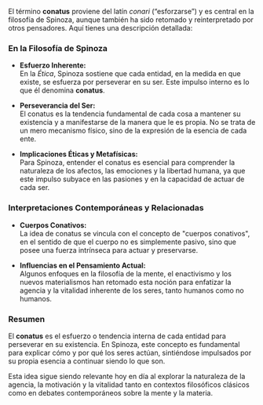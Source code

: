 El término **conatus** proviene del latín _conari_ (“esforzarse”) y es central en la filosofía de Spinoza, aunque también ha sido retomado y reinterpretado por otros pensadores. Aquí tienes una descripción detallada:

### En la Filosofía de Spinoza

- **Esfuerzo Inherente:**  
    En la _Ética_, Spinoza sostiene que cada entidad, en la medida en que existe, se esfuerza por perseverar en su ser. Este impulso interno es lo que él denomina **conatus**.
    
- **Perseverancia del Ser:**  
    El conatus es la tendencia fundamental de cada cosa a mantener su existencia y a manifestarse de la manera que le es propia. No se trata de un mero mecanismo físico, sino de la expresión de la esencia de cada ente.
    
- **Implicaciones Éticas y Metafísicas:**  
    Para Spinoza, entender el conatus es esencial para comprender la naturaleza de los afectos, las emociones y la libertad humana, ya que este impulso subyace en las pasiones y en la capacidad de actuar de cada ser.
    

### Interpretaciones Contemporáneas y Relacionadas

- **Cuerpos Conativos:**  
    La idea de conatus se vincula con el concepto de "cuerpos conativos", en el sentido de que el cuerpo no es simplemente pasivo, sino que posee una fuerza intrínseca para actuar y preservarse.
    
- **Influencias en el Pensamiento Actual:**  
    Algunos enfoques en la filosofía de la mente, el enactivismo y los nuevos materialismos han retomado esta noción para enfatizar la agencia y la vitalidad inherente de los seres, tanto humanos como no humanos.
    

### Resumen

El **conatus** es el esfuerzo o tendencia interna de cada entidad para perseverar en su existencia. En Spinoza, este concepto es fundamental para explicar cómo y por qué los seres actúan, sintiéndose impulsados por su propia esencia a continuar siendo lo que son.

Esta idea sigue siendo relevante hoy en día al explorar la naturaleza de la agencia, la motivación y la vitalidad tanto en contextos filosóficos clásicos como en debates contemporáneos sobre la mente y la materia.